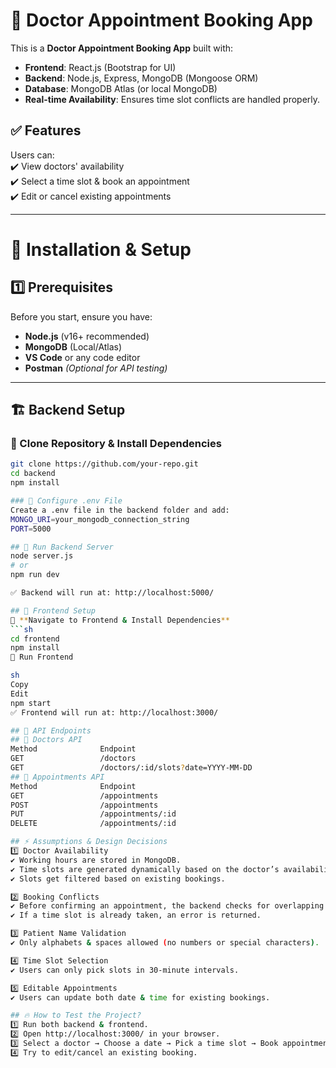 # 📌 Doctor Appointment Booking App  

This is a **Doctor Appointment Booking App** built with:  

- **Frontend**: React.js (Bootstrap for UI)  
- **Backend**: Node.js, Express, MongoDB (Mongoose ORM)  
- **Database**: MongoDB Atlas (or local MongoDB)  
- **Real-time Availability**: Ensures time slot conflicts are handled properly.  

## ✅ Features  
Users can:  
✔️ View doctors' availability  
✔️ Select a time slot & book an appointment  
✔️ Edit or cancel existing appointments  

---

# 🚀 Installation & Setup  

## 1️⃣ Prerequisites  
Before you start, ensure you have:  

- **Node.js** (v16+ recommended)  
- **MongoDB** (Local/Atlas)  
- **VS Code** or any code editor  
- **Postman** *(Optional for API testing)*  

---

## 🏗 Backend Setup  

### 🔹 Clone Repository & Install Dependencies  
```sh
git clone https://github.com/your-repo.git
cd backend
npm install

### 🔹 Configure .env File
Create a .env file in the backend folder and add:
MONGO_URI=your_mongodb_connection_string
PORT=5000

## 🔹 Run Backend Server
node server.js
# or
npm run dev

✅ Backend will run at: http://localhost:5000/

## 🎨 Frontend Setup  
🔹 **Navigate to Frontend & Install Dependencies**  
```sh
cd frontend
npm install
🔹 Run Frontend

sh
Copy
Edit
npm start
✅ Frontend will run at: http://localhost:3000/

## 📌 API Endpoints
## 🔹 Doctors API
Method	            Endpoint	                                       Description
GET	                /doctors	                                       Fetch all doctors
GET	                /doctors/:id/slots?date=YYYY-MM-DD	               Get available slots for a doctor
## 🔹 Appointments API
Method	            Endpoint	                                       Description
GET	                /appointments	                                   Fetch all appointments
POST	            /appointments	                                   Book an appointment
PUT	                /appointments/:id	                               Update appointment (date/time)
DELETE	            /appointments/:id	                               Cancel an appointment

## ⚡ Assumptions & Design Decisions
1️⃣ Doctor Availability
✔️ Working hours are stored in MongoDB.
✔️ Time slots are generated dynamically based on the doctor’s availability and interval duration.
✔️ Slots get filtered based on existing bookings.

2️⃣ Booking Conflicts
✔️ Before confirming an appointment, the backend checks for overlapping bookings.
✔️ If a time slot is already taken, an error is returned.

3️⃣ Patient Name Validation
✔️ Only alphabets & spaces allowed (no numbers or special characters).

4️⃣ Time Slot Selection
✔️ Users can only pick slots in 30-minute intervals.

5️⃣ Editable Appointments
✔️ Users can update both date & time for existing bookings.

## 🔥 How to Test the Project?
1️⃣ Run both backend & frontend.
2️⃣ Open http://localhost:3000/ in your browser.
3️⃣ Select a doctor → Choose a date → Pick a time slot → Book appointment.
4️⃣ Try to edit/cancel an existing booking.

